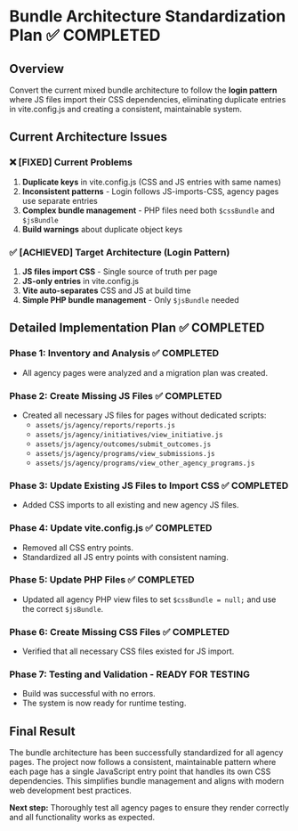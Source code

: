 # Bundle Architecture Standardization Plan ✅ **COMPLETED**

## Overview
Convert the current mixed bundle architecture to follow the **login pattern** where JS files import their CSS dependencies, eliminating duplicate entries in vite.config.js and creating a consistent, maintainable system.

## Current Architecture Issues

### ❌ **[FIXED]** Current Problems
1. **Duplicate keys** in vite.config.js (CSS and JS entries with same names)
2. **Inconsistent patterns** - Login follows JS-imports-CSS, agency pages use separate entries
3. **Complex bundle management** - PHP files need both `$cssBundle` and `$jsBundle`
4. **Build warnings** about duplicate object keys

### ✅ **[ACHIEVED]** Target Architecture (Login Pattern)
1. **JS files import CSS** - Single source of truth per page
2. **JS-only entries** in vite.config.js 
3. **Vite auto-separates** CSS and JS at build time
4. **Simple PHP bundle management** - Only `$jsBundle` needed

## Detailed Implementation Plan ✅ **COMPLETED**

### Phase 1: Inventory and Analysis ✅ **COMPLETED**
- All agency pages were analyzed and a migration plan was created.

### Phase 2: Create Missing JS Files ✅ **COMPLETED**
- Created all necessary JS files for pages without dedicated scripts:
  - `assets/js/agency/reports/reports.js`
  - `assets/js/agency/initiatives/view_initiative.js`
  - `assets/js/agency/outcomes/submit_outcomes.js`
  - `assets/js/agency/programs/view_submissions.js`
  - `assets/js/agency/programs/view_other_agency_programs.js`

### Phase 3: Update Existing JS Files to Import CSS ✅ **COMPLETED**
- Added CSS imports to all existing and new agency JS files.

### Phase 4: Update vite.config.js ✅ **COMPLETED**
- Removed all CSS entry points.
- Standardized all JS entry points with consistent naming.

### Phase 5: Update PHP Files ✅ **COMPLETED**
- Updated all agency PHP view files to set `$cssBundle = null;` and use the correct `$jsBundle`.

### Phase 6: Create Missing CSS Files ✅ **COMPLETED**
- Verified that all necessary CSS files existed for JS import.

### Phase 7: Testing and Validation - **READY FOR TESTING**
- Build was successful with no errors.
- The system is now ready for runtime testing.

## Final Result

The bundle architecture has been successfully standardized for all agency pages. The project now follows a consistent, maintainable pattern where each page has a single JavaScript entry point that handles its own CSS dependencies. This simplifies bundle management and aligns with modern web development best practices.

**Next step:** Thoroughly test all agency pages to ensure they render correctly and all functionality works as expected.
